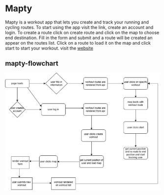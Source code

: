 # Mapty
Mapty is a workout app that lets you create and track your running and cycling routes. To start using the app visit the link, create an account and login.
To create a route click on create route and click on the map to choose end destination. Fill in the form and submit and a route will be created an appear
on the routes list.
Click on a route to load it on the map and click start to start your workout.
visit the [website](https://mapty.denniswaruhiu.tech)
## mapty-flowchart
![Flowchart](mapty-flowchart.drawio.png)
